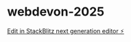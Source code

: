 # webdevon-2025

[Edit in StackBlitz next generation editor ⚡️](https://stackblitz.com/~/github.com/Awderoo/webdevon-2025)